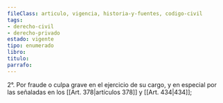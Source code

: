 ```yaml
---
fileClass: articulo, vigencia, historia-y-fuentes, codigo-civil
tags:
- derecho-civil
- derecho-privado
estado: vigente
tipo: enumerado
libro:
titulo:
parrafo:
---
```

2°. Por fraude o culpa grave en el ejercicio de su cargo, y en especial por las señaladas en los [[Art. 378|artículos 378]] y [[Art. 434|434]];